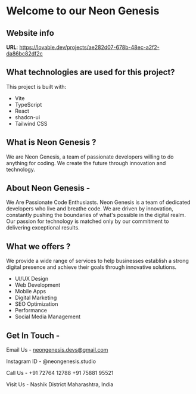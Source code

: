 # Welcome to our Neon Genesis

## Website info

**URL**: https://lovable.dev/projects/ae282d07-678b-48ec-a2f2-da86bc82df2c

## What technologies are used for this project?

This project is built with:

- Vite
- TypeScript
- React
- shadcn-ui
- Tailwind CSS

## What is Neon Genesis ?

We are Neon Genesis, a team of passionate developers willing to do anything for coding. We create the future through innovation and technology.

## About Neon Genesis -

We Are Passionate Code Enthusiasts. Neon Genesis is a team of dedicated developers who live and breathe code. We are driven by innovation, constantly pushing the boundaries of what's possible in the digital realm. Our passion for technology is matched only by our commitment to delivering exceptional results.

## What we offers ?

We provide a wide range of services to help businesses establish a strong digital presence and achieve their goals through innovative solutions.

- UI/UX Design
- Web Development
- Mobile Apps
- Digital Marketing
- SEO Optimization
- Performance
- Social Media Management

## Get In Touch -

Email Us - 
neongenesis.devs@gmail.com

Instagram ID -
@neongenesis.studio

Call Us -
+91 72764 12788
+91 75881 95521

Visit Us -
Nashik District
Maharashtra, India
